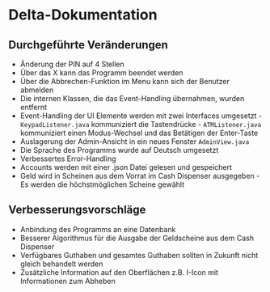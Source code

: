 # Delta-Dokumentation

## Durchgeführte Veränderungen

- Änderung der PIN auf 4 Stellen
- Über das X kann das Programm beendet werden
- Über die Abbrechen-Funktion im Menu kann sich der Benutzer abmelden
- Die internen Klassen, die das Event-Handling übernahmen, wurden entfernt
- Event-Handling der UI Elemente werden mit zwei Interfaces umgesetzt
      - `KeypadListener.java` kommuniziert die Tastendrücke 
      - `ATMListener.java` kommuniziert einen Modus-Wechsel und das Betätigen der Enter-Taste
- Auslagerung der Admin-Ansicht in ein neues Fenster `AdminView.java`
- Die Sprache des Programms wurde auf Deutsch umgesetzt
- Verbessertes Error-Handling 
- Accounts werden mit einer .json Datei gelesen und gespeichert
- Geld wird in Scheinen aus dem Vorrat im Cash Dispenser ausgegeben
      - Es werden die höchstmöglichen Scheine gewählt

## Verbesserungsvorschläge

- Anbindung des Programms an eine Datenbank
- Besserer Algorithmus für die Ausgabe der Geldscheine aus dem Cash Dispenser
- Verfügbares Guthaben und gesamtes Guthaben sollten in Zukunft nicht gleich behandelt werden
- Zusätzliche Information auf den Oberflächen z.B. I-Icon mit Informationen zum Abheben